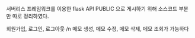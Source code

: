 서버리스 프레임워크를 이용한 flask API
PUBLIC 으로 게시하기 위해 소스코드 부분만 따로 정리하였다.

회원가입, 로그인, 로그아웃 /n
메모 생성, 메모 수정, 메모 삭제, 메모 조회가 가능하다
